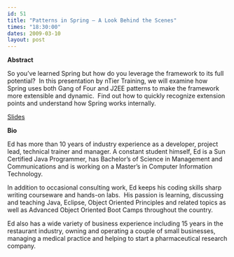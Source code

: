 ```yaml
---
id: 51
title: "Patterns in Spring – A Look Behind the Scenes"
times: "18:30:00"
dates: 2009-03-10
layout: post
---
```

 **Abstract**

So you’ve learned Spring but how do you leverage the framework to its full potential?&nbsp; In this presentation by nTier Training, we will examine how Spring uses both Gang of Four and J2EE patterns to make the framework more extensible and dynamic.&nbsp; Find out how to quickly recognize extension points and understand how Spring works internally.

[Slides](http://www.ntiertraining.com/resources.php)

**Bio**

Ed has more than 10 years of industry experience as a developer, project lead, technical trainer and manager. A constant student himself, Ed is a Sun Certified Java Programmer, has Bachelor’s of Science in Management and Communications and is working on a Master’s in Computer Information Technology.  
  
In addition to occasional consulting work, Ed keeps his coding skills sharp writing courseware and hands-on labs.&nbsp; His passion is learning, discussing and teaching Java, Eclipse, Object Oriented Principles and related topics as well as Advanced Object Oriented Boot Camps throughout the country.&nbsp;&nbsp;   
  
Ed also has a wide variety of business experience including 15 years in the restaurant industry, owning and operating a couple of small businesses, managing a medical practice and helping to start a pharmaceutical research company.

